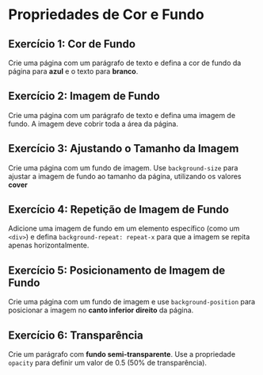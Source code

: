 # Propriedades de Cor e Fundo

## **Exercício 1: Cor de Fundo**

Crie uma página com um parágrafo de texto e defina a cor de fundo da página para **azul** e o texto para **branco**.

## **Exercício 2: Imagem de Fundo**

Crie uma página com um parágrafo de texto e defina uma imagem de fundo. A imagem deve cobrir toda a área da página.

## **Exercício 3: Ajustando o Tamanho da Imagem**

Crie uma página com um fundo de imagem. Use `background-size` para ajustar a imagem de fundo ao tamanho da página, utilizando os valores **cover**

## **Exercício 4: Repetição de Imagem de Fundo**

Adicione uma imagem de fundo em um elemento específico (como um `<div>`) e defina `background-repeat: repeat-x` para que a imagem se repita apenas horizontalmente.

## **Exercício 5: Posicionamento de Imagem de Fundo**

Crie uma página com um fundo de imagem e use `background-position` para posicionar a imagem no **canto inferior direito** da página.

## **Exercício 6: Transparência**

Crie um parágrafo com **fundo semi-transparente**. Use a propriedade `opacity` para definir um valor de 0.5 (50% de transparência).
